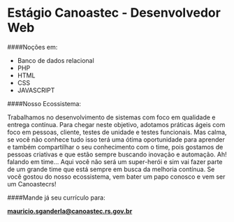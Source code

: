 # Estágio Canoastec - Desenvolvedor Web

####Noções em:
- Banco de dados relacional
- PHP
- HTML
- CSS 
- JAVASCRIPT


####Nosso Ecossistema:

Trabalhamos no desenvolvimento de sistemas com foco em qualidade e entrega contínua. Para chegar neste objetivo, adotamos práticas ágeis com foco em pessoas, cliente, testes de unidade e testes funcionais. Mas calma, se você não conhece tudo isso terá uma ótima oportunidade para aprender e também compartilhar o seu conhecimento com o time, pois  gostamos de pessoas criativas e que estão sempre buscando inovação e automação. Ah! falando em time... Aqui você não será um super-herói e sim vai fazer parte de um grande time que está sempre em busca da melhoria contínua. Se você gostou do nosso ecossistema, vem bater um papo conosco e vem ser um Canoastecrs! 

####Mande já seu currículo para:

**mauricio.sganderla@canoastec.rs.gov.br**
